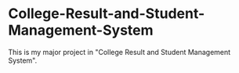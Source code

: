 # College-Result-and-Student-Management-System
This is my major project in "College Result and Student Management System".
